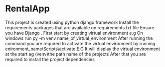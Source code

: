 # RentalApp
This project is created using python django framework
Install the requirements packages that are available on requirements.txt file
Ensure you have Django .
First start by creating virtual environment e.g
On windows run py -m venv name_of_virtual_environment
After running the command you are required to activate the virtual environment by running
enironment_name\Scripts\activate
E.G It will display the virtual environment at the start eg (venv)the path name of the projects 
After that you are required to install the project dependencies 
